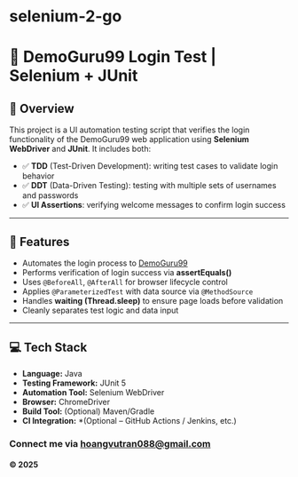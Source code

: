 # selenium-2-go
# 🚀 DemoGuru99 Login Test | Selenium + JUnit

## 📌 Overview

This project is a UI automation testing script that verifies the login functionality of the DemoGuru99 web application using **Selenium WebDriver** and **JUnit**. It includes both:

- ✅ **TDD** (Test-Driven Development): writing test cases to validate login behavior  
- ✅ **DDT** (Data-Driven Testing): testing with multiple sets of usernames and passwords  
- ✅ **UI Assertions**: verifying welcome messages to confirm login success  

---

## 🧪 Features

- Automates the login process to [DemoGuru99](https://demo.guru99.com/V4)  
- Performs verification of login success via **assertEquals()**  
- Uses `@BeforeAll`, `@AfterAll` for browser lifecycle control  
- Applies `@ParameterizedTest` with data source via `@MethodSource`  
- Handles **waiting (Thread.sleep)** to ensure page loads before validation  
- Cleanly separates test logic and data input  

---

## 💻 Tech Stack

- **Language:** Java  
- **Testing Framework:** JUnit 5  
- **Automation Tool:** Selenium WebDriver  
- **Browser:** ChromeDriver  
- **Build Tool:** (Optional) Maven/Gradle  
- **CI Integration:** *(Optional – GitHub Actions / Jenkins, etc.)

### Connect me via hoangvutran088@gmail.com
#### &#169; 2025 
